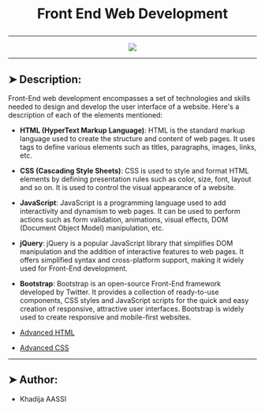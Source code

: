 # <p align="center">Front End Web Development</p>

----------

<p align="center">
    <img [Advanced HTML] src="https://www.spent.academy/store/1052/What-is-Frontend-Development.jpg">
</p>

----------

## ➤ Description:

Front-End web development encompasses a set of technologies and skills needed to design and develop the user interface of a website. Here's a description of each of the elements mentioned:
 * **HTML (HyperText Markup Language)**: HTML is the standard markup language used to create the structure and content of web pages. It uses tags to define various elements such as titles, paragraphs, images, links, etc.
 * **CSS (Cascading Style Sheets)**: CSS is used to style and format HTML elements by defining presentation rules such as color, size, font, layout and so on. It is used to control the visual appearance of a website.
 * **JavaScript**: JavaScript is a programming language used to add interactivity and dynamism to web pages. It can be used to perform actions such as form validation, animations, visual effects, DOM (Document Object Model) manipulation, etc.
 * **jQuery**: jQuery is a popular JavaScript library that simplifies DOM manipulation and the addition of interactive features to web pages. It offers simplified syntax and cross-platform support, making it widely used for Front-End development.
 * **Bootstrap**: Bootstrap is an open-source Front-End framework developed by Twitter. It provides a collection of ready-to-use components, CSS styles and JavaScript scripts for the quick and easy creation of responsive, attractive user interfaces. Bootstrap is widely used to create responsive and mobile-first websites.

 * [Advanced HTML](https://github.com/khadaassi/holbertonschool-web_front_end/tree/main/html_advanced)
 * [Advanced CSS]()

----------

## ➤ Author:

- Khadija AASSI
